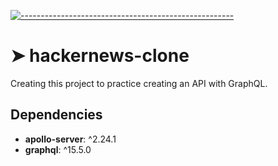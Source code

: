 <!-- ⚠️ This README has been generated from the file(s) "blueprint.md" ⚠️-->
[![-----------------------------------------------------](https://raw.githubusercontent.com/andreasbm/readme/master/assets/lines/colored.png)](#hackernews-clone)

# ➤ hackernews-clone
 Creating this project to practice creating an API with GraphQL. 




## Dependencies
 * **apollo-server**: ^2.24.1
* **graphql**: ^15.5.0 
